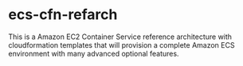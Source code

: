# ecs-cfn-refarch

This is a Amazon EC2 Container Service reference architecture with cloudformation templates that will provision a complete Amazon ECS environment 
with many advanced optional features.



